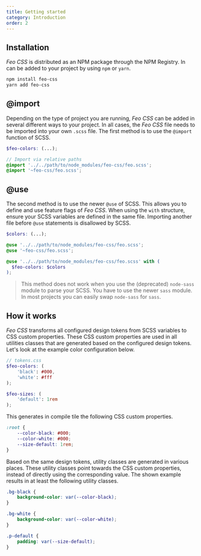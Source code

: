 ```yaml
---
title: Getting started
category: Introduction
order: 2
---
```


## Installation

_Feo CSS_ is distributed as an NPM package through the NPM Registry. In can be added to your project by using `npm` or `yarn`.

```bash
npm install feo-css
yarn add feo-css
```

## @import

Depending on the type of project you are running, _Feo CSS_ can be added in several different ways to your project. In all cases, the _Feo CSS_ file needs to be imported into your own `.scss` file. The first method is to use the `@import` function of SCSS.

```scss
$feo-colors: (...);

// Import via relative paths
@import '../../path/to/node_modules/feo-css/feo.scss';
@import '~feo-css/feo.scss';
```

## @use

The second method is to use the newer `@use` of SCSS. This allows you to define and use feature flags of _Feo CSS_. When using the `with` structure, ensure your SCSS variables are defined in the same file. Importing another file before `@use` statements is disallowed by SCSS.

```scss
$colors: (...);

@use '../../path/to/node_modules/feo-css/feo.scss';
@use '~feo-css/feo.scss';

@use '../../path/to/node_modules/feo-css/feo.scss' with (
  $feo-colors: $colors
);
```

> This method does not work when you use the (deprecated) `node-sass` module to parse your SCSS. You have to use the newer `sass` module. In most projects you can easily swap `node-sass` for `sass`.

## How it works

_Feo CSS_ transforms all configured design tokens from SCSS variables to CSS custom properties. These CSS custom properties are used in all utilities classes that are generated based on the configured design tokens. Let's look at the example color configuration below.

```scss
// tokens.css
$feo-colors: (
	'black': #000,
	'white': #fff
);

$feo-sizes: (
	'default': 1rem
);
```

This generates in compile tile the following CSS custom properties.

```css
:root {
	--color-black: #000;
	--color-white: #000;
	--size-default: 1rem;
}
```

Based on the same design tokens, utility classes are generated in various places. These utility classes point towards the CSS custom properties, instead of directly using the corresponding value. The shown example results in at least the following utility classes.

```css
.bg-black {
	background-color: var(--color-black);
}

.bg-white {
	background-color: var(--color-white);
}

.p-default {
	padding: var(--size-default);
}
```
